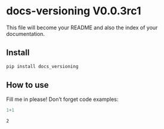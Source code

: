 docs-versioning V0.0.3rc1
================

<!-- WARNING: THIS FILE WAS AUTOGENERATED! DO NOT EDIT! -->

This file will become your README and also the index of your
documentation.

## Install

``` sh
pip install docs_versioning
```

## How to use

Fill me in please! Don’t forget code examples:

``` python
1+1
```

    2
